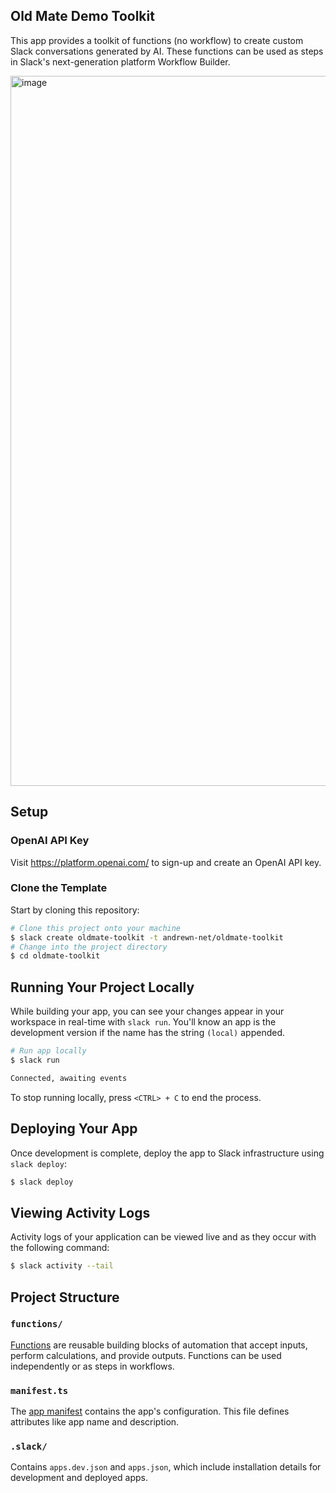 ## Old Mate Demo Toolkit

This app provides a toolkit of functions (no workflow) to create custom Slack conversations generated by AI.  These functions can be used as steps in Slack's next-generation platform Workflow Builder.

<img width="1136" alt="image" src="https://github.com/andrewn-net/oldmate-toolkit/assets/27248499/dda28ba3-9668-47a7-a131-734e4a667138">

## Setup

### OpenAI API Key

Visit https://platform.openai.com/ to sign-up and create an OpenAI API key.

### Clone the Template

Start by cloning this repository:

```zsh
# Clone this project onto your machine
$ slack create oldmate-toolkit -t andrewn-net/oldmate-toolkit
# Change into the project directory
$ cd oldmate-toolkit
```

## Running Your Project Locally

While building your app, you can see your changes appear in your workspace in
real-time with `slack run`. You'll know an app is the development version if the
name has the string `(local)` appended.

```zsh
# Run app locally
$ slack run

Connected, awaiting events
```

To stop running locally, press `<CTRL> + C` to end the process.

## Deploying Your App

Once development is complete, deploy the app to Slack infrastructure using
`slack deploy`:

```zsh
$ slack deploy
```

## Viewing Activity Logs

Activity logs of your application can be viewed live and as they occur with the
following command:

```zsh
$ slack activity --tail
```

## Project Structure

### `functions/`

[Functions](https://api.slack.com/automation/functions) are reusable building
blocks of automation that accept inputs, perform calculations, and provide
outputs. Functions can be used independently or as steps in workflows.

### `manifest.ts`

The [app manifest](https://api.slack.com/automation/manifest) contains the app's
configuration. This file defines attributes like app name and description.

### `.slack/`

Contains `apps.dev.json` and `apps.json`, which include installation details for
development and deployed apps.
